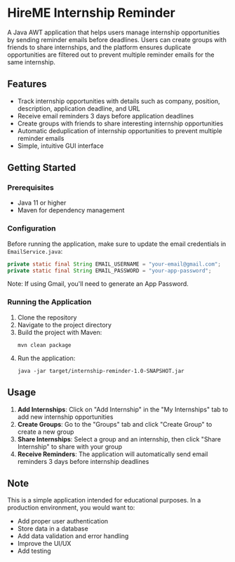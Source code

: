 # HireME Internship Reminder

A Java AWT application that helps users manage internship opportunities by sending reminder emails before deadlines. Users can create groups with friends to share internships, and the platform ensures duplicate opportunities are filtered out to prevent multiple reminder emails for the same internship.

## Features

- Track internship opportunities with details such as company, position, description, application deadline, and URL
- Receive email reminders 3 days before application deadlines
- Create groups with friends to share interesting internship opportunities
- Automatic deduplication of internship opportunities to prevent multiple reminder emails
- Simple, intuitive GUI interface

## Getting Started

### Prerequisites

- Java 11 or higher
- Maven for dependency management

### Configuration

Before running the application, make sure to update the email credentials in `EmailService.java`:

```java
private static final String EMAIL_USERNAME = "your-email@gmail.com";
private static final String EMAIL_PASSWORD = "your-app-password";
```

Note: If using Gmail, you'll need to generate an App Password.

### Running the Application

1. Clone the repository
2. Navigate to the project directory
3. Build the project with Maven:
   ```
   mvn clean package
   ```
4. Run the application:
   ```
   java -jar target/internship-reminder-1.0-SNAPSHOT.jar
   ```

## Usage

1. **Add Internships**: Click on "Add Internship" in the "My Internships" tab to add new internship opportunities
2. **Create Groups**: Go to the "Groups" tab and click "Create Group" to create a new group
3. **Share Internships**: Select a group and an internship, then click "Share Internship" to share with your group
4. **Receive Reminders**: The application will automatically send email reminders 3 days before internship deadlines

## Note

This is a simple application intended for educational purposes. In a production environment, you would want to:

- Add proper user authentication
- Store data in a database
- Add data validation and error handling
- Improve the UI/UX
- Add testing
